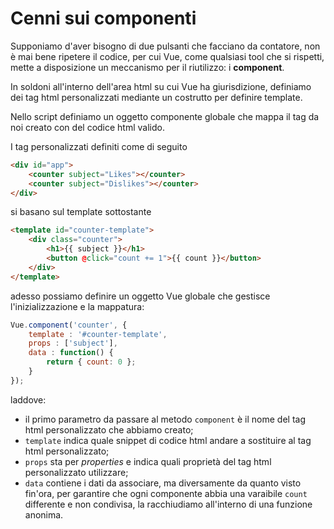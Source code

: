 # Cenni sui componenti

Supponiamo d'aver bisogno di due pulsanti che facciano da contatore,
non è mai bene ripetere il codice, per cui Vue, come qualsiasi
tool che si rispetti, mette a disposizione un meccanismo per il riutilizzo:
i **component**.

In soldoni all'interno dell'area html su cui Vue ha giurisdizione,
definiamo dei tag html personalizzati mediante un costrutto per
definire template.

Nello script definiamo un oggetto componente globale che mappa
il tag da noi creato con del codice html valido.

I tag personalizzati definiti come di seguito

```html
<div id="app">
	<counter subject="Likes"></counter>
	<counter subject="Dislikes"></counter>
</div>
```
si basano sul template sottostante

```html
<template id="counter-template">
	<div class="counter">
		<h1>{{ subject }}</h1>
		<button @click="count += 1">{{ count }}</button>
	</div>
</template>
```

adesso possiamo definire un oggetto Vue globale che
gestisce l'inizializzazione e la mappatura:

```javascript
Vue.component('counter', {
	template : '#counter-template',
	props : ['subject'],
	data : function() {
		return { count: 0 };
	}
});
```

laddove:
* il primo parametro da passare al metodo `component` è il nome del 
tag html personalizzato che abbiamo creato;
* `template` indica quale snippet di codice html andare a sostituire
al tag html personalizzato;
* `props` sta per *properties* e indica quali proprietà del tag html
personalizzato utilizzare;
* `data` contiene i dati da associare, ma diversamente da quanto visto
fin'ora, per garantire che ogni componente abbia una varaibile `count`
differente e non condivisa, la racchiudiamo all'interno di una funzione
anonima.